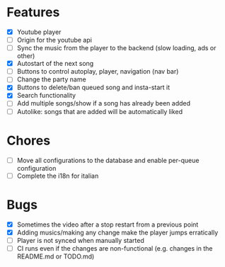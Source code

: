 # Features

- [x] Youtube player
- [ ] Origin for the youtube api
- [ ] Sync the music from the player to the backend (slow loading, ads or other)
- [x] Autostart of the next song
- [ ] Buttons to control autoplay, player, navigation (nav bar)
- [ ] Change the party name
- [x] Buttons to delete/ban queued song and insta-start it
- [x] Search functionality
- [ ] Add multiple songs/show if a song has already been added
- [ ] Autolike: songs that are added will be automatically liked

# Chores

- [ ] Move all configurations to the database and enable per-queue configuration
- [ ] Complete the i18n for italian

# Bugs

- [x] Sometimes the video after a stop restart from a previous point
- [x] Adding musics/making any change make the player jumps erratically
- [ ] Player is not synced when manually started
- [ ] CI runs even if the changes are non-functional (e.g. changes in the README.md or TODO.md)